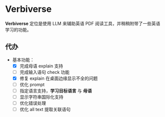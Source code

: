 # Verbiverse

**Verbiverse** 定位是使用 LLM 来辅助英语 PDF 阅读工具，并稍稍附带了一些英语学习的功能。

## 代办

- 基本功能：
  - [x] 完成母语 explain 支持
  - [ ] 完成输入语句 check 功能
  - [x] 修复 explain 在桌面边缘显示不全的问题
  - [ ] 优化 prompt
  - [ ] 指定语言支持，**学习目标语言** 与 **母语**
  - [ ] 显示字符串国际化支持
  - [ ] 优化错误处理
  - [ ] 优化 all text 提取关联语句
